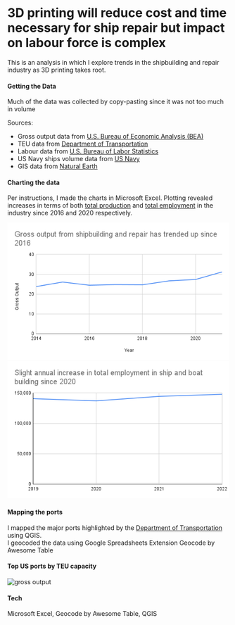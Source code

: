 # 3D printing will reduce cost and time necessary for ship repair but impact on labour force is complex

This is an analysis in which I explore trends in the shipbuilding and repair industry as 3D printing takes root. <br/>

#### Getting the Data

Much of the data was collected by copy-pasting since it was not too much in volume <br/>

Sources: 
* Gross output data from [U.S. Bureau of Economic Analysis (BEA)](https://apps.bea.gov/iTable/?reqid=150&step=2&isuri=1&categories=ugdpxind#eyJhcHBpZCI6MTUwLCJzdGVwcyI6WzEsMiwzXSwiZGF0YSI6W1siY2F0ZWdvcmllcyIsIkdkcHhJbmQiXSxbIlRhYmxlX0xpc3QiLCIyMzciXV19)
* TEU data from [Department of Transportation](https://explore.dot.gov/views/MonthlyContainerPortTEUs/TEUs?%3Aembed=y&%3AisGuestRedirectFromVizportal=y)
* Labour data from [U.S. Bureau of Labor Statistics](https://www.bls.gov/oes/current/naics4_336600.htm)
* US Navy ships volume data from [US Navy](https://www.secnav.navy.mil/fmc/fmb/Documents/24pres/Budget_Highlights_Book.pdf)
* GIS data from [Natural Earth](https://www.naturalearthdata.com/downloads/)

#### Charting the data

Per instructions, I made the charts in Microsoft Excel. Plotting revealed increases in terms of both [total production](https://apps.bea.gov/iTable/?reqid=150&step=2&isuri=1&categories=ugdpxind#eyJhcHBpZCI6MTUwLCJzdGVwcyI6WzEsMiwzXSwiZGF0YSI6W1siY2F0ZWdvcmllcyIsIkdkcHhJbmQiXSxbIlRhYmxlX0xpc3QiLCIyMzciXV19) and [total employment](https://www.bls.gov/oes/current/naics4_336600.htm) in the industry since 2016 and 2020 respectively. 

![gross output](/Gross%20output%20from%20shipbuilding%20and%20repair%20has%20trended%20up%20since%202016.png)
![employment](/Slight%20annual%20increase%20in%20total%20employment%20in%20ship%20and%20boat%20building%20since%202020.png)

#### Mapping the ports
I mapped the major ports highlighted by the [Department of Transportation](https://explore.dot.gov/views/MonthlyContainerPortTEUs/TEUs?%3Aembed=y&%3AisGuestRedirectFromVizportal=y) using QGIS. <br/>
I geocoded the data using Google Spreadsheets Extension Geocode by Awesome Table

#### Top US ports by TEU capacity
![gross output](/us_ports.png)

#### Tech
Microsoft Excel, Geocode by Awesome Table, QGIS
